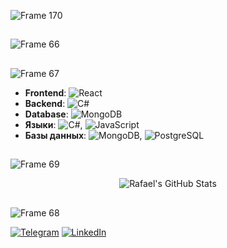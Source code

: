 ![Frame 170](https://github.com/user-attachments/assets/db8c7f05-8e97-4baa-9237-f21723ff171c)

## 

![Frame 66](https://github.com/user-attachments/assets/85c2aa52-73d8-4d26-8a85-d2693c7158f1)

## 

![Frame 67](https://github.com/user-attachments/assets/b0ed95c8-7e09-46f2-a9b3-a29b5a075667)

- **Frontend**: ![React](https://img.shields.io/badge/-React-61DAFB?logo=react&logoColor=white&style=flat)
- **Backend**: ![C#](https://img.shields.io/badge/-C%23-239120?logo=c-sharp&logoColor=white&style=flat)
- **Database**: ![MongoDB](https://img.shields.io/badge/-MongoDB-47A248?logo=mongodb&logoColor=white&style=flat)
- **Языки**: ![C#](https://img.shields.io/badge/-C%23-239120?logo=c-sharp&logoColor=white&style=flat), ![JavaScript](https://img.shields.io/badge/-JavaScript-F7DF1E?logo=javascript&logoColor=black&style=flat)
- **Базы данных**: ![MongoDB](https://img.shields.io/badge/-MongoDB-47A248?logo=mongodb&logoColor=white&style=flat), ![PostgreSQL](https://img.shields.io/badge/-PostgreSQL-336791?logo=postgresql&logoColor=white&style=flat)

## 

![Frame 69](https://github.com/user-attachments/assets/d1312777-6e48-4649-abce-15bc4f61ea01)
<div align="center">
  <img src="https://github-readme-stats.vercel.app/api?username=rafael1209&show_icons=true&theme=white" alt="Rafael's GitHub Stats">
</div>

## 

![Frame 68](https://github.com/user-attachments/assets/98c32819-e003-41bc-9b3a-10c4775d0175)

[![Telegram](https://img.shields.io/badge/-Telegram-2CA5E0?logo=telegram&logoColor=white&style=flat)](https://t.me/ваш_никнейм)
[![LinkedIn](https://img.shields.io/badge/-LinkedIn-0077B5?logo=linkedin&logoColor=white&style=flat)](https://linkedin.com/in/ваш_профиль)

